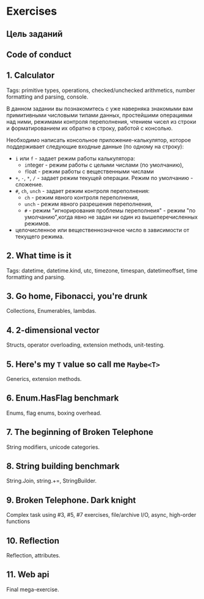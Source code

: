 # Exercises

## Цель заданий

## Code of conduct

## 1. Calculator

Tags: primitive types, operations, checked/unchecked arithmetics, number formatting and parsing, console.

В данном задании вы познакомитесь с уже наверняка знакомыми вам примитивными числовыми типами данных, простейшими операциями над ними, режимами контроля переполнения, чтением чисел из строки и форматированием их обратно в строку, работой с консолью.

Необходимо написать консольное приложение-калькулятор, которое поддерживает следующие входные данные (по одному на строку):

* `i` или `f` - задает режим работы калькулятора:
  * `i`nteger - режим работы с целыми числами (по умолчанию),
  * `f`loat - режим работы с вещественными числами
* `+`, `-`, `*`, `/` - задает режим текущей операции. Режим по умолчанию - сложение.
* `#`, `ch`, `unch` - задает режим контроля переполнения:
  * `ch` - режим явного контроля переполнения,
  * `unch` - режим явного разрешения переполнения,
  * `#` - режим "игнорирования проблемы переполнеия" - режим "по умолчанию",когда явно не задан ни один из вышеперечисленных режимов.
* целочисленное или вещественнозначное число в зависимости от текущего режима.

## 2. What time is it

Tags: datetime, datetime.kind, utc, timezone, timespan, datetimeoffset, time formatting and parsing.

## 3. Go home, Fibonacci, you're drunk

Collections, Enumerables, lambdas.

## 4. 2-dimensional vector

Structs, operator overloading, extension methods, unit-testing.

## 5. Here's my `T` value so call me `Maybe<T>`

Generics, extension methods.

## 6. Enum.HasFlag benchmark

Enums, flag enums, boxing overhead.

## 7. The beginning of Broken Telephone

String modifiers, unicode categories.

## 8. String building benchmark

String.Join, string.+=, StringBuilder.

## 9. Broken Telephone. Dark knight

Complex task using #3, #5, #7 exercises, file/archive I/O, async, high-order functions

## 10. Reflection

Reflection, attributes.

## 11. Web api

Final mega-exercise.